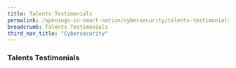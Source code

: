 ```yaml
---
title: Talents Testimonials
permalink: /openings-in-smart-nation/cybersecurity/talents-testimonials/
breadcrumb: Talents Testimonials
third_nav_title: "Cybersecurity"
---
```


### **Talents Testimonials**
